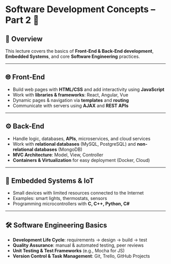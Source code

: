 # Software Development Concepts – Part 2 🌟

## 🧠 Overview
This lecture covers the basics of **Front-End & Back-End development**, **Embedded Systems**, and core **Software Engineering** practices.

---

## 🌐 Front-End
- Build web pages with **HTML/CSS** and add interactivity using **JavaScript**  
- Work with **libraries & frameworks**: React, Angular, Vue  
- Dynamic pages & navigation via **templates** and **routing**  
- Communicate with servers using **AJAX** and **REST APIs**

---

## ⚙️ Back-End
- Handle logic, databases, **APIs**, microservices, and cloud services  
- Work with **relational databases** (MySQL, PostgreSQL) and **non-relational databases** (MongoDB)  
- **MVC Architecture**: Model, View, Controller  
- **Containers & Virtualization** for easy deployment (Docker, Cloud)

---

## 📡 Embedded Systems & IoT
- Small devices with limited resources connected to the Internet  
- Examples: smart lights, thermostats, sensors  
- Programming microcontrollers with **C, C++, Python, C#**

---

## 🛠️ Software Engineering Basics
- **Development Life Cycle**: requirements → design → build → test  
- **Quality Assurance**: manual & automated testing, peer reviews  
- **Unit Testing & Test Frameworks** (e.g., Mocha for JS)  
- **Version Control & Task Management**: Git, Trello, GitHub Projects

